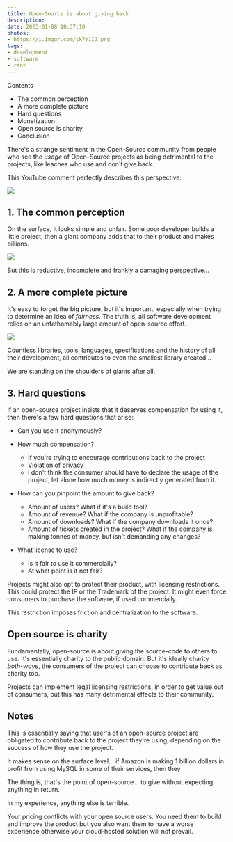 ```yaml
---
title: Open-Source is about giving back
description: 
date: 2023-01-08 10:37:10
photos: 
- https://i.imgur.com/ck7Y1IJ.png
tags:
- development
- software
- rant
---
```


<!-- images: https://imgur.com/a/eXrIBRM -->

Contents
- The common perception
- A more complete picture
- Hard questions
- Monetization
- Open source is charity
- Conclusion

There's a strange sentiment in the Open-Source community from people who see the _usage_ of Open-Source projects as being detrimental to the projects, like leaches who use and don't give back.

This YouTube comment perfectly describes this perspective:

![](https://i.imgur.com/ck7Y1IJ.png)

## 1. The common perception

On the surface, it looks simple and unfair. Some poor developer builds a little project, then a giant company adds that to their product and makes billions.

![](https://i.imgur.com/j7w0rq0.png)

But this is reductive, incomplete and frankly a damaging perspective...

## 2. A more complete picture

It's easy to forget the big picture, but it's important, especially when trying to determine an idea of _fairness_. The truth is, all software development relies on an unfathomably large amount of open-source effort.

![](https://i.imgur.com/NtAs0ZS.png)

Countless libraries, tools, languages, specifications and the history of all their development, all contributes to even the smallest library created...

We are standing on the shoulders of giants after all.

## 3. Hard questions

If an open-source project insists that it deserves compensation for using it, then there's a few hard questions that arise:

- Can you use it anonymously?
- How much compensation? 

  - If you're trying to encourage contributions back to the project
  - Violation of privacy
  - i don't think the consumer should have to declare the usage of the project, let alone how much money is indirectly generated from it.

- How can you pinpoint the amount to give back?
  - Amount of users? What if it's a build tool?
  - Amount of revenue? What if the company is unprofitable?
  - Amount of downloads? What if the company downloads it once?
  - Amount of tickets created in the project? What if the company is making tonnes of money, but isn't demanding any changes?

- What license to use?
  - Is it fair to use it commercially?
  - At what point is it not fair?

Projects might also opt to protect their product, with licensing restrictions. This could protect the IP or the Trademark of the project. It might even force consumers to purchase the software, if used commercially.

This restriction imposes friction and centralization to the software.

## Open source is charity

Fundamentally, open-source is about giving the source-code to others to use. It's essentially charity to the public domain. But it's ideally charity _both-ways_, the consumers of the project can choose to contribute back as charity too.

Projects can implement legal licensing restrictions, in order to get value out of consumers, but this has many detrimental effects to their community.

## Notes

This is essentially saying that user's of an open-source project are obligated to contribute back to the project they're using, depending on the success of how they use the project.

It makes sense on the surface level... if Amazon is making 1 billion dollars in profit from using MySQL in some of their services, then they 


The thing is, that's the point of open-source... to give without expecting anything in return.

In my experience, anything else is terrible.

Your pricing conflicts with your open source users. You need them to build and improve the product but you also want them to have a worse experience otherwise your cloud-hosted solution will not prevail.